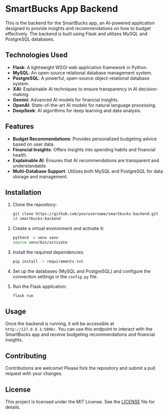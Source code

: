 # SmartBucks App Backend

This is the backend for the SmartBucks app, an AI-powered application designed to provide insights and recommendations on how to budget effectively. The backend is built using Flask and utilizes MySQL and PostgreSQL databases.

## Technologies Used

- **Flask**: A lightweight WSGI web application framework in Python.
- **MySQL**: An open-source relational database management system.
- **PostgreSQL**: A powerful, open-source object-relational database system.
- **XAI**: Explainable AI techniques to ensure transparency in AI decision-making.
- **Gemini**: Advanced AI models for financial insights.
- **OpenAI**: State-of-the-art AI models for natural language processing.
- **DeepSeek**: AI algorithms for deep learning and data analysis.

## Features

- **Budget Recommendations**: Provides personalized budgeting advice based on user data.
- **Financial Insights**: Offers insights into spending habits and financial health.
- **Explainable AI**: Ensures that AI recommendations are transparent and understandable.
- **Multi-Database Support**: Utilizes both MySQL and PostgreSQL for data storage and management.

## Installation

1. Clone the repository:

   ```bash
   git clone https://github.com/yourusername/smartbucks-backend.git
   cd smartbucks-backend
   ```

2. Create a virtual environment and activate it:

   ```bash
   python3 -m venv venv
   source venv/bin/activate
   ```

3. Install the required dependencies:

   ```bash
   pip install -r requirements.txt
   ```

4. Set up the databases (MySQL and PostgreSQL) and configure the connection settings in the `config.py` file.

5. Run the Flask application:
   ```bash
   flask run
   ```

## Usage

Once the backend is running, it will be accessible at `http://127.0.0.1:5000/`. You can use this endpoint to interact with the SmartBucks app and receive budgeting recommendations and financial insights.

## Contributing

Contributions are welcome! Please fork the repository and submit a pull request with your changes.

## License

This project is licensed under the MIT License. See the [LICENSE](LICENSE) file for details.
